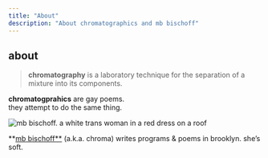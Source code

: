 ```yaml
---
title: "About"
description: "About chromatographics and mb bischoff"
---
```


## about

> **chromatography** is a laboratory technique for the separation of a mixture into its components.

**chromatogprahics** are gay poems.  
they attempt to do the same thing.

![mb bischoff. a white trans woman in a red dress on a roof](/images/mb.webp)

**[<span class="first-name">mb</span> bischoff**](https://mbbischoff.com) (a.k.a. chroma) writes programs & poems in brooklyn. she’s soft.